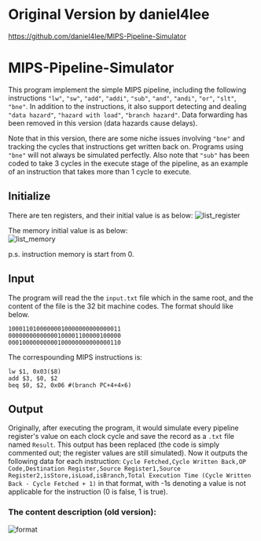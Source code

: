 # Original Version by daniel4lee
<https://github.com/daniel4lee/MIPS-Pipeline-Simulator>

# MIPS-Pipeline-Simulator

This program implement the simple MIPS pipeline, including the following instructions `"lw"`, `"sw"`, `"add"`, `"addi"`, `"sub"`, `"and"`, `"andi"`, `"or"`, `"slt"`, `"bne"`.
In addition to the instructions, it also support detecting and dealing `"data hazard"`, `"hazard with load"`, `"branch hazard"`.  Data forwarding has been removed in this version (data hazards cause delays).

Note that in this version, there are some niche issues involving `"bne"` and tracking the cycles that instructions get written back on.  Programs using `"bne"` will not always be simulated perfectly.
Also note that `"sub"` has been coded to take 3 cycles in the execute stage of the pipeline, as an example of an instruction that takes more than 1 cycle to execute.
## Initialize

There are ten registers, and their initial value is as below:
![list_register](https://i.imgur.com/sryYf15.png)

The memory initial value is as below:  
![list_memory](https://i.imgur.com/NeRcky4.png)

p.s. instruction memory is start from 0.

## Input

The program will read the the `input.txt` file which in the same root, and the content of the file is the 32 bit machine codes.
The  format should like below.

```
10001101000000010000000000000011  
00000000000000100001100000100000  
00010000000000100000000000000110
```
The correspounding MIPS instructions is:
```shell
lw $1, 0x03($8)  
add $3, $0, $2  
beq $0, $2, 0x06 #(branch PC+4+4×6)   
```

## Output

Originally, after executing the program, it would simulate every pipeline register's value on each clock cycle and save the record as a `.txt` file named `Result`.  This output has been replaced (the code is simply commented out; the register values are still simulated).  Now it outputs the following data for each instruction: `Cycle Fetched,Cycle Written Back,OP Code,Destination Register,Source Register1,Source Register2,isStore,isLoad,isBranch,Total Execution Time (Cycle Written Back - Cycle Fetched + 1)` in that format, with -1s denoting a value is not applicable for the instruction (0 is false, 1 is true). 

### The content description (old version): 
![format](https://i.imgur.com/HWRKnln.png)
